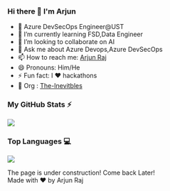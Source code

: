 ### Hi there 👋 I'm Arjun


- :briefcase: Azure DevSecOps Engineer@UST
- 🌱 I’m currently learning FSD,Data Engineer
- 👯 I’m looking to collaborate on AI
- 💬 Ask me about Azure Devops,Azure DevSecOps
- 📫 How to reach me: [Arjun Raj](https://www.linkedin.com/in/arjun-raj-pala/)
- 😄 Pronouns: Him/He
- ⚡ Fun fact: I ❤️ hackathons
- 🧙 Org : [The-Inevitbles](https://github.com/The-inevitables)

### My GitHub Stats ⚡

<img src="https://github-readme-stats.vercel.app/api?username=ArjunRAj77&count_private=true&theme=blue-green&show_icons=true" >

### Top Languages 💻

<img src="https://github-readme-stats.vercel.app/api/top-langs/?username=ArjunRAj77&langs_count=8&hide=Less,Hack&layout=compact&show_icons=true&title_color=ffffff&icon_color=bb2acf&text_color=daf7dc&bg_color=151515" >

The page is under construction! Come back Later!<br>
Made with ❤️ by Arjun Raj
